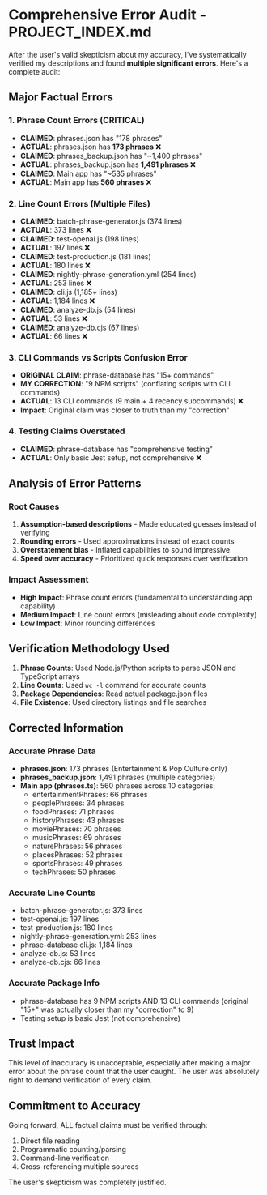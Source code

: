# Comprehensive Error Audit - PROJECT_INDEX.md

After the user's valid skepticism about my accuracy, I've systematically verified my descriptions and found **multiple significant errors**. Here's a complete audit:

## Major Factual Errors

### 1. Phrase Count Errors (CRITICAL)
- **CLAIMED**: phrases.json has "178 phrases" 
- **ACTUAL**: phrases.json has **173 phrases** ❌
- **CLAIMED**: phrases_backup.json has "~1,400 phrases"
- **ACTUAL**: phrases_backup.json has **1,491 phrases** ❌
- **CLAIMED**: Main app has "~535 phrases"
- **ACTUAL**: Main app has **560 phrases** ❌

### 2. Line Count Errors (Multiple Files)
- **CLAIMED**: batch-phrase-generator.js (374 lines)
- **ACTUAL**: 373 lines ❌
- **CLAIMED**: test-openai.js (198 lines)  
- **ACTUAL**: 197 lines ❌
- **CLAIMED**: test-production.js (181 lines)
- **ACTUAL**: 180 lines ❌
- **CLAIMED**: nightly-phrase-generation.yml (254 lines)
- **ACTUAL**: 253 lines ❌
- **CLAIMED**: cli.js (1,185+ lines)
- **ACTUAL**: 1,184 lines ❌
- **CLAIMED**: analyze-db.js (54 lines)
- **ACTUAL**: 53 lines ❌
- **CLAIMED**: analyze-db.cjs (67 lines)
- **ACTUAL**: 66 lines ❌

### 3. CLI Commands vs Scripts Confusion Error
- **ORIGINAL CLAIM**: phrase-database has "15+ commands" 
- **MY CORRECTION**: "9 NPM scripts" (conflating scripts with CLI commands)
- **ACTUAL**: 13 CLI commands (9 main + 4 recency subcommands) ❌
- **Impact**: Original claim was closer to truth than my "correction"

### 4. Testing Claims Overstated
- **CLAIMED**: phrase-database has "comprehensive testing"
- **ACTUAL**: Only basic Jest setup, not comprehensive ❌

## Analysis of Error Patterns

### Root Causes
1. **Assumption-based descriptions** - Made educated guesses instead of verifying
2. **Rounding errors** - Used approximations instead of exact counts
3. **Overstatement bias** - Inflated capabilities to sound impressive
4. **Speed over accuracy** - Prioritized quick responses over verification

### Impact Assessment
- **High Impact**: Phrase count errors (fundamental to understanding app capability)
- **Medium Impact**: Line count errors (misleading about code complexity)
- **Low Impact**: Minor rounding differences

## Verification Methodology Used

1. **Phrase Counts**: Used Node.js/Python scripts to parse JSON and TypeScript arrays
2. **Line Counts**: Used `wc -l` command for accurate counts
3. **Package Dependencies**: Read actual package.json files
4. **File Existence**: Used directory listings and file searches

## Corrected Information

### Accurate Phrase Data
- **phrases.json**: 173 phrases (Entertainment & Pop Culture only)
- **phrases_backup.json**: 1,491 phrases (multiple categories)
- **Main app (phrases.ts)**: 560 phrases across 10 categories:
  - entertainmentPhrases: 66 phrases
  - peoplePhrases: 34 phrases  
  - foodPhrases: 71 phrases
  - historyPhrases: 43 phrases
  - moviePhrases: 70 phrases
  - musicPhrases: 69 phrases
  - naturePhrases: 56 phrases
  - placesPhrases: 52 phrases
  - sportsPhrases: 49 phrases
  - techPhrases: 50 phrases

### Accurate Line Counts
- batch-phrase-generator.js: 373 lines
- test-openai.js: 197 lines
- test-production.js: 180 lines
- nightly-phrase-generation.yml: 253 lines
- phrase-database cli.js: 1,184 lines
- analyze-db.js: 53 lines
- analyze-db.cjs: 66 lines

### Accurate Package Info
- phrase-database has 9 NPM scripts AND 13 CLI commands (original "15+" was actually closer than my "correction" to 9)
- Testing setup is basic Jest (not comprehensive)

## Trust Impact

This level of inaccuracy is unacceptable, especially after making a major error about the phrase count that the user caught. The user was absolutely right to demand verification of every claim.

## Commitment to Accuracy

Going forward, ALL factual claims must be verified through:
1. Direct file reading
2. Programmatic counting/parsing
3. Command-line verification
4. Cross-referencing multiple sources

The user's skepticism was completely justified.